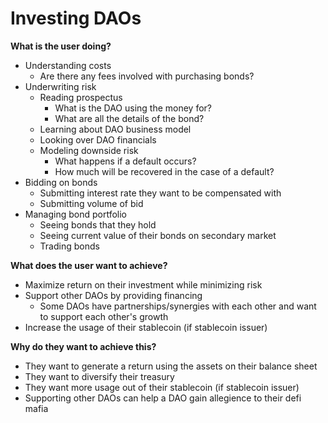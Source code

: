 # Investing DAOs

**What is the user doing?**

- Understanding costs
  - Are there any fees involved with purchasing bonds?
- Underwriting risk
  - Reading prospectus
    - What is the DAO using the money for?
    - What are all the details of the bond?
  - Learning about DAO business model
  - Looking over DAO financials
  - Modeling downside risk
    - What happens if a default occurs?
    - How much will be recovered in the case of a default?
- Bidding on bonds
  - Submitting interest rate they want to be compensated with
  - Submitting volume of bid
- Managing bond portfolio
  - Seeing bonds that they hold
  - Seeing current value of their bonds on secondary market
  - Trading bonds

**What does the user want to achieve?**

- Maximize return on their investment while minimizing risk
- Support other DAOs by providing financing
  - Some DAOs have partnerships/synergies with each other and want to support each other's growth
- Increase the usage of their stablecoin (if stablecoin issuer)

**Why do they want to achieve this?**

- They want to generate a return using the assets on their balance sheet
- They want to diversify their treasury
- They want more usage out of their stablecoin (if stablecoin issuer)
- Supporting other DAOs can help a DAO gain allegience to their defi mafia
